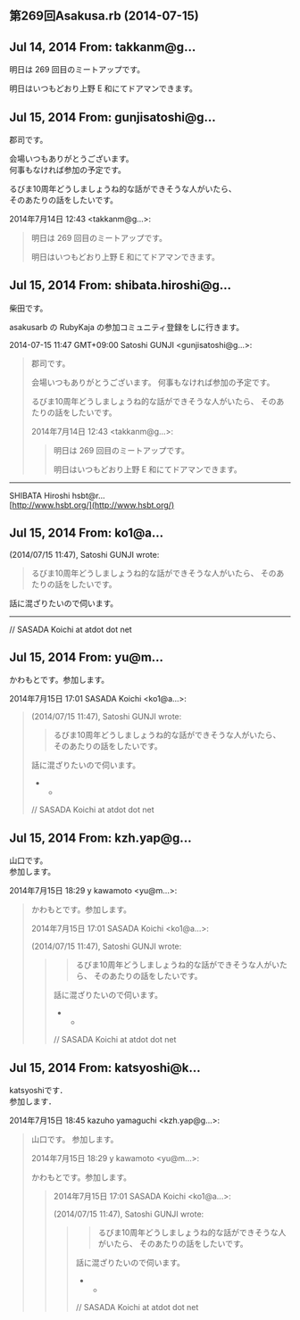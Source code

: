 ## 第269回Asakusa.rb (2014-07-15)

## Jul 14, 2014 From: takkanm@g...

明日は 269 回目のミートアップです。

明日はいつもどおり上野 E 和にてドアマンできます。

## Jul 15, 2014 From: gunjisatoshi@g...

郡司です。

会場いつもありがとうございます。  
何事もなければ参加の予定です。

るびま10周年どうしましょうね的な話ができそうな人がいたら、  
そのあたりの話をしたいです。

2014年7月14日 12:43 \<takkanm@g...\>:

> 明日は 269 回目のミートアップです。
> 
> 明日はいつもどおり上野 E 和にてドアマンできます。
## Jul 15, 2014 From: shibata.hiroshi@g...

柴田です。

asakusarb の RubyKaja の参加コミュニティ登録をしに行きます。

2014-07-15 11:47 GMT+09:00 Satoshi GUNJI \<gunjisatoshi@g...\>:

> 郡司です。
> 
> 会場いつもありがとうございます。 何事もなければ参加の予定です。
> 
> るびま10周年どうしましょうね的な話ができそうな人がいたら、 そのあたりの話をしたいです。
> 
> 2014年7月14日 12:43 \<takkanm@g...\>:
> 
> > 明日は 269 回目のミートアップです。
> > 
> > 明日はいつもどおり上野 E 和にてドアマンできます。
* * *

SHIBATA Hiroshi hsbt@r...  
[http://www.hsbt.org/](http://www.hsbt.org/)

## Jul 15, 2014 From: ko1@a...

(2014/07/15 11:47), Satoshi GUNJI wrote:

> るびま10周年どうしましょうね的な話ができそうな人がいたら、 そのあたりの話をしたいです。

話に混ざりたいので伺います。

* * *

// SASADA Koichi at atdot dot net

## Jul 15, 2014 From: yu@m...

かわもとです。参加します。

2014年7月15日 17:01 SASADA Koichi \<ko1@a...\>:

> (2014/07/15 11:47), Satoshi GUNJI wrote:
> 
> > るびま10周年どうしましょうね的な話ができそうな人がいたら、 そのあたりの話をしたいです。
> 
> 話に混ざりたいので伺います。
> 
> - -
> 
> // SASADA Koichi at atdot dot net
## Jul 15, 2014 From: kzh.yap@g...

山口です。  
参加します。

2014年7月15日 18:29 y kawamoto \<yu@m...\>:

> かわもとです。参加します。
> 
> 2014年7月15日 17:01 SASADA Koichi \<ko1@a...\>:
> 
> (2014/07/15 11:47), Satoshi GUNJI wrote:
> 
> > > るびま10周年どうしましょうね的な話ができそうな人がいたら、 そのあたりの話をしたいです。
> > 
> > 話に混ざりたいので伺います。
> > 
> > - -
> > 
> > // SASADA Koichi at atdot dot net
## Jul 15, 2014 From: katsyoshi@k...

katsyoshiです．  
参加します．

2014年7月15日 18:45 kazuho yamaguchi \<kzh.yap@g...\>:

> 山口です。 参加します。
> 
> 2014年7月15日 18:29 y kawamoto \<yu@m...\>:
> 
> かわもとです。参加します。
> 
> > 2014年7月15日 17:01 SASADA Koichi \<ko1@a...\>:
> > 
> > (2014/07/15 11:47), Satoshi GUNJI wrote:
> > 
> > > > るびま10周年どうしましょうね的な話ができそうな人がいたら、 そのあたりの話をしたいです。
> > > 
> > > 話に混ざりたいので伺います。
> > > 
> > > - -
> > > 
> > > // SASADA Koichi at atdot dot net
